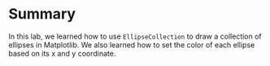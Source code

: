 # Summary

In this lab, we learned how to use `EllipseCollection` to draw a collection of ellipses in Matplotlib. We also learned how to set the color of each ellipse based on its x and y coordinate.

